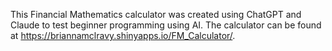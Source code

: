This Financial Mathematics calculator was created using ChatGPT and Claude to test beginner programming using AI.
The calculator can be found at https://briannamclravy.shinyapps.io/FM_Calculator/.
